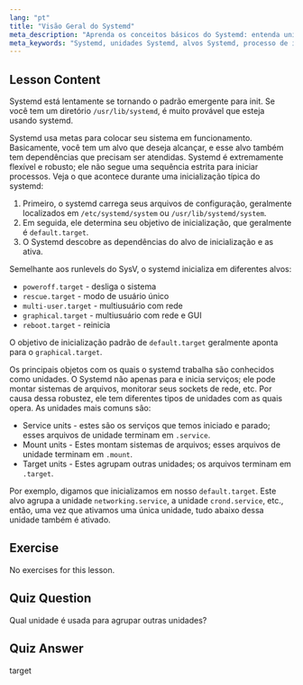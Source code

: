 ```yaml
---
lang: "pt"
title: "Visão Geral do Systemd"
meta_description: "Aprenda os conceitos básicos do Systemd: entenda unidades, alvos e o processo de inicialização. Descubra como o Systemd gerencia serviços e estados do sistema no Linux. Comece sua jornada!"
meta_keywords: "Systemd, unidades Systemd, alvos Systemd, processo de inicialização Linux, serviços Linux, iniciante, tutorial, guia"
---
```


## Lesson Content

Systemd está lentamente se tornando o padrão emergente para init. Se você tem um diretório `/usr/lib/systemd`, é muito provável que esteja usando systemd.

Systemd usa metas para colocar seu sistema em funcionamento. Basicamente, você tem um alvo que deseja alcançar, e esse alvo também tem dependências que precisam ser atendidas. Systemd é extremamente flexível e robusto; ele não segue uma sequência estrita para iniciar processos. Veja o que acontece durante uma inicialização típica do systemd:

1. Primeiro, o systemd carrega seus arquivos de configuração, geralmente localizados em `/etc/systemd/system` ou `/usr/lib/systemd/system`.
2. Em seguida, ele determina seu objetivo de inicialização, que geralmente é `default.target`.
3. O Systemd descobre as dependências do alvo de inicialização e as ativa.

Semelhante aos runlevels do SysV, o systemd inicializa em diferentes alvos:

- `poweroff.target` - desliga o sistema
- `rescue.target` - modo de usuário único
- `multi-user.target` - multiusuário com rede
- `graphical.target` - multiusuário com rede e GUI
- `reboot.target` - reinicia

O objetivo de inicialização padrão de `default.target` geralmente aponta para o `graphical.target`.

Os principais objetos com os quais o systemd trabalha são conhecidos como unidades. O Systemd não apenas para e inicia serviços; ele pode montar sistemas de arquivos, monitorar seus sockets de rede, etc. Por causa dessa robustez, ele tem diferentes tipos de unidades com as quais opera. As unidades mais comuns são:

- Service units - estes são os serviços que temos iniciado e parado; esses arquivos de unidade terminam em `.service`.
- Mount units - Estes montam sistemas de arquivos; esses arquivos de unidade terminam em `.mount`.
- Target units - Estes agrupam outras unidades; os arquivos terminam em `.target`.

Por exemplo, digamos que inicializamos em nosso `default.target`. Este alvo agrupa a unidade `networking.service`, a unidade `crond.service`, etc., então, uma vez que ativamos uma única unidade, tudo abaixo dessa unidade também é ativado.

## Exercise

No exercises for this lesson.

## Quiz Question

Qual unidade é usada para agrupar outras unidades?

## Quiz Answer

target
